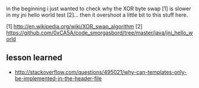 in the beginning i just wanted to check why the XOR byte swap [1] is slower in my jni hello world test [2]...
then it overshoot a little bit to this stuff here.

[1] http://en.wikipedia.org/wiki/XOR_swap_algorithm
[2] https://github.com/0xCA5A/code_smorgasbord/tree/master/java/jni_hello_world


lesson learned
--------------
* http://stackoverflow.com/questions/495021/why-can-templates-only-be-implemented-in-the-header-file


